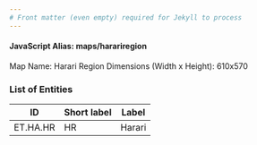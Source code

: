 ```yaml
---
# Front matter (even empty) required for Jekyll to process
---
```


#### JavaScript Alias: maps/harariregion

Map Name: Harari Region
Dimensions (Width x Height): 610x570





### List of Entities

ID | Short label | Label
---|---|---|
ET.HA.HR|HR|Harari